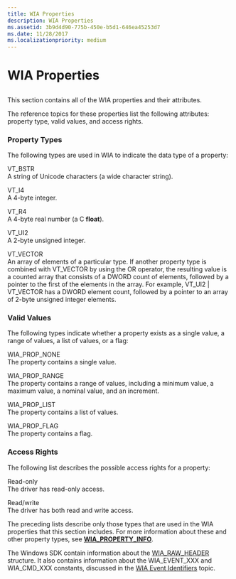 ```yaml
---
title: WIA Properties
description: WIA Properties
ms.assetid: 3b9d4d90-775b-450e-b5d1-646ea45253d7
ms.date: 11/28/2017
ms.localizationpriority: medium
---
```


# WIA Properties


## <span id="ddk_wia_properties_si"></span><span id="DDK_WIA_PROPERTIES_SI"></span>


This section contains all of the WIA properties and their attributes.

The reference topics for these properties list the following attributes: property type, valid values, and access rights.

### <span id="property_types"></span><span id="PROPERTY_TYPES"></span>Property Types

The following types are used in WIA to indicate the data type of a property:

<span id="VT_BSTR"></span><span id="vt_bstr"></span>VT\_BSTR  
A string of Unicode characters (a wide character string).

<span id="VT_I4"></span><span id="vt_i4"></span>VT\_I4  
A 4-byte integer.

<span id="VT_R4"></span><span id="vt_r4"></span>VT\_R4  
A 4-byte real number (a C **float**).

<span id="VT_UI2"></span><span id="vt_ui2"></span>VT\_UI2  
A 2-byte unsigned integer.

<span id="VT_VECTOR"></span><span id="vt_vector"></span>VT\_VECTOR  
An array of elements of a particular type. If another property type is combined with VT\_VECTOR by using the OR operator, the resulting value is a counted array that consists of a DWORD count of elements, followed by a pointer to the first of the elements in the array. For example, VT\_UI2 | VT\_VECTOR has a DWORD element count, followed by a pointer to an array of 2-byte unsigned integer elements.

### <span id="valid_values"></span><span id="VALID_VALUES"></span>Valid Values

The following types indicate whether a property exists as a single value, a range of values, a list of values, or a flag:

<span id="WIA_PROP_NONE"></span><span id="wia_prop_none"></span>WIA\_PROP\_NONE  
The property contains a single value.

<span id="WIA_PROP_RANGE"></span><span id="wia_prop_range"></span>WIA\_PROP\_RANGE  
The property contains a range of values, including a minimum value, a maximum value, a nominal value, and an increment.

<span id="WIA_PROP_LIST"></span><span id="wia_prop_list"></span>WIA\_PROP\_LIST  
The property contains a list of values.

<span id="WIA_PROP_FLAG"></span><span id="wia_prop_flag"></span>WIA\_PROP\_FLAG  
The property contains a flag.

### <span id="access_rights"></span><span id="ACCESS_RIGHTS"></span>Access Rights

The following list describes the possible access rights for a property:

<span id="Read-only"></span><span id="read-only"></span><span id="READ-ONLY"></span>Read-only  
The driver has read-only access.

<span id="Read_write"></span><span id="read_write"></span><span id="READ_WRITE"></span>Read/write  
The driver has both read and write access.

The preceding lists describe only those types that are used in the WIA properties that this section includes. For more information about these and other property types, see [**WIA\_PROPERTY\_INFO**](https://msdn.microsoft.com/library/windows/hardware/ff552751).

The Windows SDK contain information about the [WIA\_RAW\_HEADER](http://go.microsoft.com/fwlink/p/?linkid=153316) structure. It also contains information about the WIA\_EVENT\_XXX and WIA\_CMD\_XXX constants, discussed in the [WIA Event Identifiers](http://go.microsoft.com/fwlink/p/?linkid=153318) topic.

 

 





